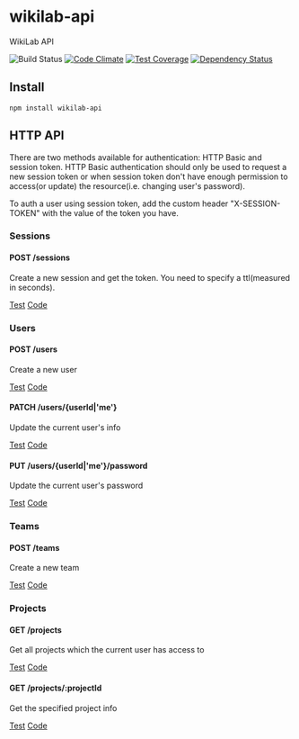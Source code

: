 wikilab-api
=============

WikiLab API

![Build Status](https://travis-ci.org/wikilab/wikilab-api.svg?branch=master)
[![Code Climate](https://codeclimate.com/github/wikilab/wikilab-api/badges/gpa.svg)](https://codeclimate.com/github/wikilab/wikilab-api)
[![Test Coverage](https://codeclimate.com/github/wikilab/wikilab-api/badges/coverage.svg)](https://codeclimate.com/github/wikilab/wikilab-api)
[![Dependency Status](https://david-dm.org/wikilab/wikilab-api.svg)](https://david-dm.org/wikilab/wikilab-api)

Install
-------

    npm install wikilab-api

HTTP API
-------

There are two methods available for authentication: HTTP Basic and session token. HTTP Basic authentication should only be used to request a new session token or when session token don't have enough permission to access(or update) the resource(i.e. changing user's password).

To auth a user using session token, add the custom header "X-SESSION-TOKEN" with the value of the token you have.

### Sessions

#### POST /sessions

Create a new session and get the token. You need to specify a ttl(measured in seconds).

[Test](test/api/sessions/create_session.js)
[Code](routes/sessions.js)

### Users

#### POST /users

Create a new user

[Test](test/api/users/create-user.js)
[Code](routes/users.js)

#### PATCH /users/{userId|'me'}

Update the current user's info

[Test](test/api/users/patch-user.js)
[Code](routes/users.js)

#### PUT /users/{userId|'me'}/password

Update the current user's password

[Test](test/api/users/update-password.js)
[Code](routes/users.js)

### Teams

#### POST /teams

Create a new team

[Test](test/api/teams/create-team.js)
[Code](routes/teams.js)

### Projects

#### GET /projects

Get all projects which the current user has access to

[Test](test/api/projects/get-projects.js)
[Code](routes/projects.js)

#### GET /projects/:projectId

Get the specified project info

[Test](test/api/projects/get-project.js)
[Code](routes/projects.js)
